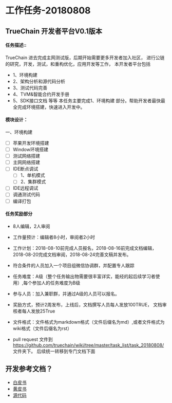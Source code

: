 工作任务-20180808
==========================================

## TrueChain 开发者平台V0.1版本

#### 任务描述::
TrueChain 进去完成主网测试版，后期开始需要更多开发者加入社区，
进行公链的研究，开发，测试，和重构优化，应用开发等工作，
本开发者平台包括
* 1、环境构建
* 2、架构分析和源代码分析
* 3、测试代码完善
* 4、TVM&智能合约开发手册 
* 5、SDK接口文档 等等
本任务主要完成1、环境构建 部分。帮助开发者最快最全完成环境搭建，快速进入开发中。


#### 模块设计：
一、环境构建
- [ ] 苹果开发环境搭建
- [ ] Window环境搭建
- [ ] 测试网络搭建
- [ ] 主网网络搭建
- [ ] IDE断点调试
   - [ ] 1、单机模式
   - [ ] 2、集群模式
- [ ] IDE远程调试
- [ ] 调通测试代码
- [ ] 编译打包

#### 任务奖励部分

* 8人编辑，2人审阅
* 工作量预计：编辑者8小时，审阅者2小时 
* 工作计划：2018-08-10前完成人员报名，2018-08-16前完成文档编辑，2018-08-20完成文档审阅，2018-08-24完善文稿并发布。
* 符合条件的人员加入一个项目组微信协调群，并配置专人跟踪
* 任务难度：A级（整个任务输出物需要很丰富详实，能经的起后续学习者使用）,每个参加人的任务难度为B级 
* 参与人员：加入兼职群，并通过A级的人员可以报名。
* 奖励方式，预计2周发布，上线后，文档撰写人员每人发放100TRUE， 文档审核者每人发放25True
 

* 文件格式：文件格式为markdown格式（文件后缀名为md）,或者文件格式为wiki格式（文件后缀名为rst）
* pull request 文件到 https://github.com/truechain/wiki/tree/master/task_list/task_20180808/  文件夹下。
后续统一转移到专门文档下面


## 开发参考文档？

* [白皮书](https://www.truechain.pro/Truechain.pdf) 
* [黄皮书](https://github.com/truechain/wiki/blob/master/yellowpaper/paper.pdf)
* [源代码](https://github.com/truechain/truechain-engineering-code.git)
